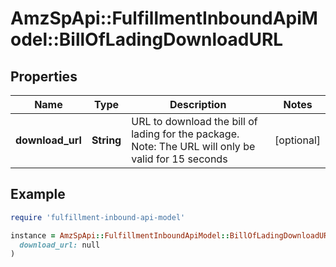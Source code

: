 # AmzSpApi::FulfillmentInboundApiModel::BillOfLadingDownloadURL

## Properties

| Name | Type | Description | Notes |
| ---- | ---- | ----------- | ----- |
| **download_url** | **String** | URL to download the bill of lading for the package. Note: The URL will only be valid for 15 seconds | [optional] |

## Example

```ruby
require 'fulfillment-inbound-api-model'

instance = AmzSpApi::FulfillmentInboundApiModel::BillOfLadingDownloadURL.new(
  download_url: null
)
```

